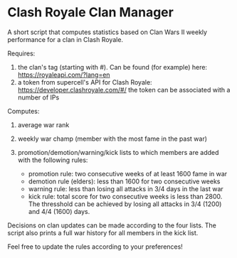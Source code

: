# Clash Royale Clan Manager

A short script that computes statistics based on Clan Wars II weekly performance for a clan in Clash Royale.

Requires:
1. the clan's tag (starting with #). Can be found (for example) here: https://royaleapi.com/?lang=en 
2. a token from supercell's API for Clash Royale: https://developer.clashroyale.com/#/
   the token can be associated with a number of IPs

Computes:
1. average war rank
2. weekly war champ (member with the most fame in the past war)

3. promotion/demotion/warning/kick lists to which members are added with the following rules:
    - promotion rule: two consecutive weeks of at least 1600 fame in war
    - demotion rule (elders): less than 1600 for two consecutive weeks 
    - warning rule: less than losing all attacks in 3/4 days in the last war 
    - kick rule: total score for two consecutive weeks is less than 2800. The thresshold can be achieved by losing all attacks in 3/4 (1200) and 4/4 (1600) days.

Decisions on clan updates can be made according to the four lists. The script also prints a full war history for all members in the kick list.

Feel free to update the rules according to your preferences!
